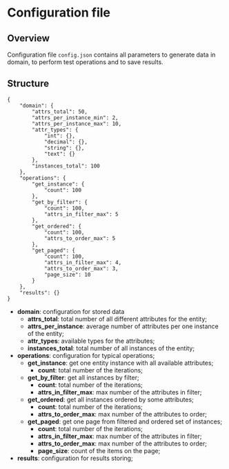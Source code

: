# Configuration file

## Overview
Configuration file `config.json` contains all parameters to generate data in domain, to perform test operations and
to save results.

## Structure

    {
        "domain": {
            "attrs_total": 50,
            "attrs_per_instance_min": 2,
            "attrs_per_instance_max": 10,
            "attr_types": {
                "int": {},
                "decimal": {},
                "string": {},
                "text": {}
            },
            "instances_total": 100
        },
        "operations": {
            "get_instance": {
                "count": 100
            },
            "get_by_filter": {
                "count": 100,
                "attrs_in_filter_max": 5
            },
            "get_ordered": {
                "count": 100,
                "attrs_to_order_max": 5
            },
            "get_paged": {
                "count": 100,
                "attrs_in_filter_max": 4,
                "attrs_to_order_max": 3,
                "page_size": 10
            }
        },
        "results": {}
    }
    
* **domain**: configuration for stored data 
    * **attrs_total**: total number of all different attributes for the entity;
    * **attrs_per_instance**: average number of attributes per one instance of the entity;
    * **attr_types**: available types for the attributes; 
    * **instances_total**: total number of all instances of the entity;
* **operations**: configuration for typical operations;
    * **get_instance**: get one entity instance with all available attributes;
        * **count**: total number of the iterations;
    * **get_by_filter**: get all instances by filter;
        * **count**: total number of the iterations;
        * **attrs_in_filter_max**: max number of the attributes in filter;
    * **get_ordered**: get all instances ordered by some attributes;
        * **count**: total number of the iterations;
        * **attrs_to_order_max**: max number of the attributes to order; 
    * **get_paged**: get one page from filtered and ordered set of instances;
        * **count**: total number of the iterations;
        * **attrs_in_filter_max**: max number of the attributes in filter;
        * **attrs_to_order_max**: max number of the attributes to order;
        * **page_size**: count of the items on the page;
* **results**: configuration for results storing;
